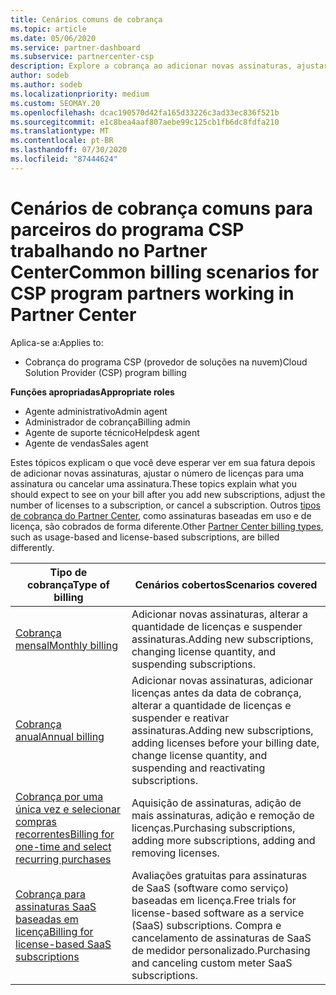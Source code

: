 ```yaml
---
title: Cenários comuns de cobrança
ms.topic: article
ms.date: 05/06/2020
ms.service: partner-dashboard
ms.subservice: partnercenter-csp
description: Explore a cobrança ao adicionar novas assinaturas, ajustar a quantidade de licenças ou cancelar uma assinatura. Veja como as assinaturas baseadas em uso e licença são diferentes.
author: sodeb
ms.author: sodeb
ms.localizationpriority: medium
ms.custom: SEOMAY.20
ms.openlocfilehash: dcac190570d42fa165d33226c3ad33ec836f521b
ms.sourcegitcommit: e1c8bea4aaf807aebe99c125cb1fb6dc8fdfa210
ms.translationtype: MT
ms.contentlocale: pt-BR
ms.lasthandoff: 07/30/2020
ms.locfileid: "87444624"
---
```

# <a name="common-billing-scenarios-for-csp-program-partners-working-in-partner-center"></a><span data-ttu-id="c4a58-104">Cenários de cobrança comuns para parceiros do programa CSP trabalhando no Partner Center</span><span class="sxs-lookup"><span data-stu-id="c4a58-104">Common billing scenarios for CSP program partners working in Partner Center</span></span>

<span data-ttu-id="c4a58-105">Aplica-se a:</span><span class="sxs-lookup"><span data-stu-id="c4a58-105">Applies to:</span></span>

- <span data-ttu-id="c4a58-106">Cobrança do programa CSP (provedor de soluções na nuvem)</span><span class="sxs-lookup"><span data-stu-id="c4a58-106">Cloud Solution Provider (CSP) program billing</span></span>

<span data-ttu-id="c4a58-107">**Funções apropriadas**</span><span class="sxs-lookup"><span data-stu-id="c4a58-107">**Appropriate roles**</span></span>

- <span data-ttu-id="c4a58-108">Agente administrativo</span><span class="sxs-lookup"><span data-stu-id="c4a58-108">Admin agent</span></span>
- <span data-ttu-id="c4a58-109">Administrador de cobrança</span><span class="sxs-lookup"><span data-stu-id="c4a58-109">Billing admin</span></span>
- <span data-ttu-id="c4a58-110">Agente de suporte técnico</span><span class="sxs-lookup"><span data-stu-id="c4a58-110">Helpdesk agent</span></span>
- <span data-ttu-id="c4a58-111">Agente de vendas</span><span class="sxs-lookup"><span data-stu-id="c4a58-111">Sales agent</span></span>

<span data-ttu-id="c4a58-112">Estes tópicos explicam o que você deve esperar ver em sua fatura depois de adicionar novas assinaturas, ajustar o número de licenças para uma assinatura ou cancelar uma assinatura.</span><span class="sxs-lookup"><span data-stu-id="c4a58-112">These topics explain what you should expect to see on your bill after you add new subscriptions, adjust the number of licenses to a subscription, or cancel a subscription.</span></span> <span data-ttu-id="c4a58-113">Outros [tipos de cobrança do Partner Center](billing-different-types.md), como assinaturas baseadas em uso e de licença, são cobrados de forma diferente.</span><span class="sxs-lookup"><span data-stu-id="c4a58-113">Other [Partner Center billing types](billing-different-types.md), such as usage-based and license-based subscriptions, are billed differently.</span></span>

| <span data-ttu-id="c4a58-114">Tipo de cobrança</span><span class="sxs-lookup"><span data-stu-id="c4a58-114">Type of billing</span></span> | <span data-ttu-id="c4a58-115">Cenários cobertos</span><span class="sxs-lookup"><span data-stu-id="c4a58-115">Scenarios covered</span></span> |
| --------------- | ----------------- |
| [<span data-ttu-id="c4a58-116">Cobrança mensal</span><span class="sxs-lookup"><span data-stu-id="c4a58-116">Monthly billing</span></span>](common-billing-scenarios-monthly.md) | <span data-ttu-id="c4a58-117">Adicionar novas assinaturas, alterar a quantidade de licenças e suspender assinaturas.</span><span class="sxs-lookup"><span data-stu-id="c4a58-117">Adding new subscriptions, changing license quantity, and suspending subscriptions.</span></span> |
| [<span data-ttu-id="c4a58-118">Cobrança anual</span><span class="sxs-lookup"><span data-stu-id="c4a58-118">Annual billing</span></span>](common-billing-scenarios-annual.md) | <span data-ttu-id="c4a58-119">Adicionar novas assinaturas, adicionar licenças antes da data de cobrança, alterar a quantidade de licenças e suspender e reativar assinaturas.</span><span class="sxs-lookup"><span data-stu-id="c4a58-119">Adding new subscriptions, adding licenses before your billing date, change license quantity, and suspending and reactivating subscriptions.</span></span> |
| [<span data-ttu-id="c4a58-120">Cobrança por uma única vez e selecionar compras recorrentes</span><span class="sxs-lookup"><span data-stu-id="c4a58-120">Billing for one-time and select recurring purchases</span></span>](common-billing-scenarios-onetime-recurring.md) | <span data-ttu-id="c4a58-121">Aquisição de assinaturas, adição de mais assinaturas, adição e remoção de licenças.</span><span class="sxs-lookup"><span data-stu-id="c4a58-121">Purchasing subscriptions, adding more subscriptions, adding and removing licenses.</span></span> |
| [<span data-ttu-id="c4a58-122">Cobrança para assinaturas SaaS baseadas em licença</span><span class="sxs-lookup"><span data-stu-id="c4a58-122">Billing for license-based SaaS subscriptions</span></span>](common-billing-scenarios-saas.md) | <span data-ttu-id="c4a58-123">Avaliações gratuitas para assinaturas de SaaS (software como serviço) baseadas em licença.</span><span class="sxs-lookup"><span data-stu-id="c4a58-123">Free trials for license-based software as a service (SaaS) subscriptions.</span></span> <span data-ttu-id="c4a58-124">Compra e cancelamento de assinaturas de SaaS de medidor personalizado.</span><span class="sxs-lookup"><span data-stu-id="c4a58-124">Purchasing and canceling custom meter SaaS subscriptions.</span></span> |
